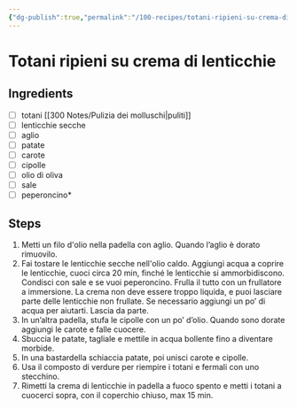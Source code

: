 ```yaml
---
{"dg-publish":true,"permalink":"/100-recipes/totani-ripieni-su-crema-di-lenticchie/"}
---
```


# Totani ripieni su crema di lenticchie
## Ingredients
- [ ] totani [[300 Notes/Pulizia dei molluschi\|puliti]]
- [ ] lenticchie secche
- [ ] aglio
- [ ] patate
- [ ] carote
- [ ] cipolle
- [ ] olio di oliva
- [ ] sale
- [ ] peperoncino*
## Steps
1. Metti un filo d'olio nella padella con aglio. Quando l’aglio è dorato rimuovilo. 
2. Fai tostare le lenticchie secche nell'olio caldo. Aggiungi acqua a coprire le lenticchie, cuoci circa 20 min, finché le lenticchie si ammorbidiscono. Condisci con sale e se vuoi peperoncino. Frulla il tutto con un frullatore a immersione. La crema non deve essere troppo liquida, e puoi lasciare parte delle lenticchie non frullate. Se necessario aggiungi un po’ di acqua per aiutarti. Lascia da parte.
3. In un’altra padella, stufa le cipolle con un po’ d’olio. Quando sono dorate aggiungi le carote e falle cuocere.
4. Sbuccia le patate, tagliale e mettile in acqua bollente fino a diventare morbide.
5. In una bastardella schiaccia patate, poi unisci carote e cipolle.
6. Usa il composto di verdure per riempire i totani e fermali con uno stecchino. 
7. Rimetti la crema di lenticchie in padella a fuoco spento e metti i totani a cuocerci sopra, con il coperchio chiuso, max 15 min.